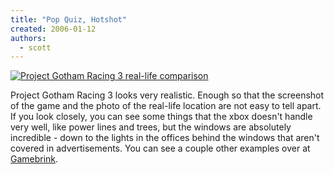 ```yaml
---
title: "Pop Quiz, Hotshot"
created: 2006-01-12
authors:
  - scott
---
```


[![Project Gotham Racing 3 real-life comparison](/images/pgr3compare.jpg)](http://www.gamebrink.com/?news=161)

Project Gotham Racing 3 looks very realistic. Enough so that the screenshot of the game and the photo of the real-life location are not easy to tell apart. If you look closely, you can see some things that the xbox doesn't handle very well, like power lines and trees, but the windows are absolutely incredible - down to the lights in the offices behind the windows that aren't covered in advertisements. You can see a couple other examples over at [Gamebrink](http://www.gamebrink.com/?news=161).

